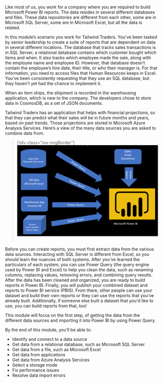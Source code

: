 Like most of us, you work for a company where you are required to build Microsoft Power BI reports. The data resides in several different databases and files. These data repositories are different from each other, some are in Microsoft SQL Server, some are in Microsoft Excel, but all the data is related.

In this module’s scenario you work for Tailwind Traders. You’ve been tasked by senior leadership to create a suite of reports that are dependent on data in several different locations. The database that tracks sales transactions is in SQL Server, a relational database contains which customer bought which items and when. It also tracks which employee made the sale, along with the employee name and employee ID. However, that database doesn’t contain the employee’s hire date, their title, or who their manager is. For that information, you need to access files that Human Resources keeps in Excel. You've been consistently requesting that they use an SQL database, but they haven't yet had the chance to implement it. 

When an item ships, the shipment is recorded in the warehousing application, which is new to the company. The developers chose to store data in CosmosDB, as a set of JSON documents.

Tailwind Traders has an application that helps with financial projections, so that they can predict what their sales will be in future months and years, based on past trends. Those projections are stored in Microsoft Azure Analysis Services. Here’s a view of the many data sources you are asked to combine data from. 

> [!div class="mx-imgBorder"]
> [![TradeWind Traders data locations](../media/1-data-source-scenario-c.png)](../media/1-data-source-scenario-c.png#lightbox) 

Before you can create reports, you must first extract data from the various data sources. Interacting with SQL Server is different from Excel, so you should learn the nuances of both systems. After you’ve learned the particulars of each system, you can use Power Query (the query engine used by Power BI and Excel) to help you clean the data, such as renaming columns, replacing values, removing errors, and combining query results. After the data has been cleaned and organized, you are ready to build reports in Power BI. Finally, you will publish your combined dataset and reports to Power BI service (PBIS). From there, other people can use your dataset and build their own reports or they can use the reports that you’ve already built. Additionally, if someone else built a dataset that you'd like to use, you can build reports from that, too! 

This module will focus on the first step, of getting the data from the different data sources and importing it into Power BI by using Power Query. 

By the end of this module, you’ll be able to:

- Identify and connect to a data source 
- Get data from a relational database, such as Microsoft SQL Server 
- Get data from a file, such as Microsoft Excel 
- Get data from applications 
- Get data from Azure Analysis Services 
- Select a storage mode 
- Fix performance issues 
- Resolve data import errors 